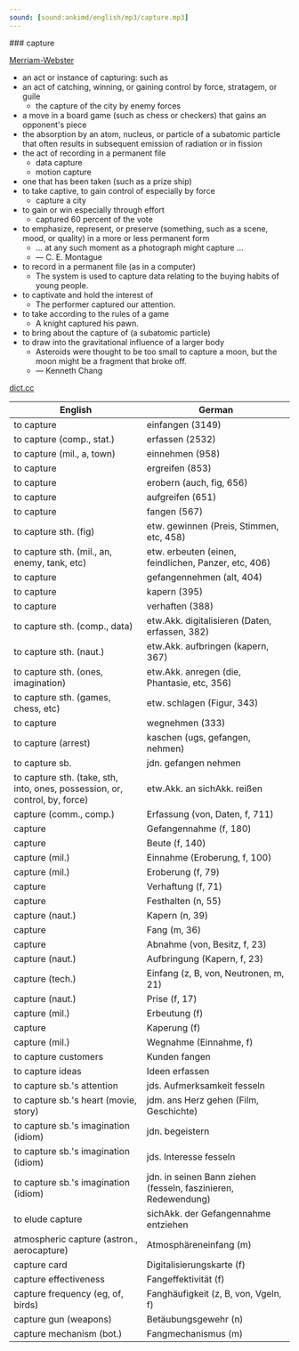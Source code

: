 ```yaml
---
sound: [sound:ankimd/english/mp3/capture.mp3]
---
```


\### capture

[Merriam-Webster](https://www.merriam-webster.com/dictionary/capture)

- an act or instance of capturing: such as
- an act of catching, winning, or gaining control by force, stratagem, or guile
    - the capture of the city by enemy forces
- a move in a board game (such as chess or checkers) that gains an opponent's piece
- the absorption by an atom, nucleus, or particle of a subatomic particle that often results in subsequent emission of radiation or in fission
- the act of recording in a permanent file
    - data capture
    - motion capture
- one that has been taken (such as a prize ship)
- to take captive, to gain control of especially by force
    - capture a city
- to gain or win especially through effort
    - captured 60 percent of the vote
- to emphasize, represent, or preserve (something, such as a scene, mood, or quality) in a more or less permanent form
    - … at any such moment as a photograph might capture …
    - — C. E. Montague
- to record in a permanent file (as in a computer)
    - The system is used to capture data relating to the buying habits of young people.
- to captivate and hold the interest of
    - The performer captured our attention.
- to take according to the rules of a game
    - A knight captured his pawn.
- to bring about the capture of (a subatomic particle)
- to draw into the gravitational influence of a larger body
    - Asteroids were thought to be too small to capture a moon, but the moon might be a fragment that broke off.
    - — Kenneth Chang

[dict.cc](https://www.dict.cc/capture)

| English        | German       |
| -------------- | ------------ |
| to capture | einfangen (3149) |
| to capture (comp., stat.) | erfassen (2532) |
| to capture (mil., a, town) | einnehmen (958) |
| to capture | ergreifen (853) |
| to capture | erobern (auch, fig, 656) |
| to capture | aufgreifen (651) |
| to capture | fangen (567) |
| to capture sth. (fig) | etw. gewinnen (Preis, Stimmen, etc, 458) |
| to capture sth. (mil., an, enemy, tank, etc) | etw. erbeuten (einen, feindlichen, Panzer, etc, 406) |
| to capture | gefangennehmen (alt, 404) |
| to capture | kapern (395) |
| to capture | verhaften (388) |
| to capture sth. (comp., data) | etw.Akk. digitalisieren (Daten, erfassen, 382) |
| to capture sth. (naut.) | etw.Akk. aufbringen (kapern, 367) |
| to capture sth. (ones, imagination) | etw.Akk. anregen (die, Phantasie, etc, 356) |
| to capture sth. (games, chess, etc) | etw. schlagen (Figur, 343) |
| to capture | wegnehmen (333) |
| to capture (arrest) | kaschen (ugs, gefangen, nehmen) |
| to capture sb. | jdn. gefangen nehmen |
| to capture sth. (take, sth, into, ones, possession, or, control, by, force) | etw.Akk. an sichAkk. reißen |
| capture (comm., comp.) | Erfassung (von, Daten, f, 711) |
| capture | Gefangennahme (f, 180) |
| capture | Beute (f, 140) |
| capture (mil.) | Einnahme (Eroberung, f, 100) |
| capture (mil.) | Eroberung (f, 79) |
| capture | Verhaftung (f, 71) |
| capture | Festhalten (n, 55) |
| capture (naut.) | Kapern (n, 39) |
| capture | Fang (m, 36) |
| capture | Abnahme (von, Besitz, f, 23) |
| capture (naut.) | Aufbringung (Kapern, f, 23) |
| capture (tech.) | Einfang (z, B, von, Neutronen, m, 21) |
| capture (naut.) | Prise (f, 17) |
| capture (mil.) | Erbeutung (f) |
| capture | Kaperung (f) |
| capture (mil.) | Wegnahme (Einnahme, f) |
| to capture customers | Kunden fangen |
| to capture ideas | Ideen erfassen |
| to capture sb.'s attention | jds. Aufmerksamkeit fesseln |
| to capture sb.'s heart (movie, story) | jdm. ans Herz gehen (Film, Geschichte) |
| to capture sb.'s imagination (idiom) | jdn. begeistern |
| to capture sb.'s imagination (idiom) | jds. Interesse fesseln |
| to capture sb.'s imagination (idiom) | jdn. in seinen Bann ziehen (fesseln, faszinieren, Redewendung) |
| to elude capture | sichAkk. der Gefangennahme entziehen |
| atmospheric capture (astron., aerocapture) | Atmosphäreneinfang (m) |
| capture card | Digitalisierungskarte (f) |
| capture effectiveness | Fangeffektivität (f) |
| capture frequency (eg, of, birds) | Fanghäufigkeit (z, B, von, Vgeln, f) |
| capture gun (weapons) | Betäubungsgewehr (n) |
| capture mechanism (bot.) | Fangmechanismus (m) |
